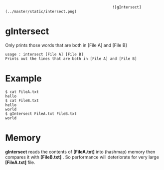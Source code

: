                                                     ![gIntersect](../master/static/intersect.png)


# gIntersect

Only prints those words that are both in [File A] and [File B]


    usage : intersect [File A] [File B]
    Prints out the lines that are both in [File A] and [File B]


# Example

    $ cat FileA.txt
    hello
    $ cat FileB.txt
    hello
    world
    $ gIntersect FileA.txt FileB.txt
    world


# Memory

**gIntersect** reads the contents of **[FileA.txt]** into (hashmap) memory then compares it with **[FileB.txt]** . 
So performance will deteriorate for very large **[FileA.txt]** file.

